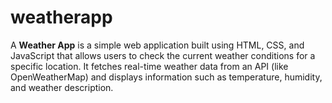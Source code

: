 # weatherapp
A **Weather App** is a simple web application built using HTML, CSS, and JavaScript that allows users to check the current weather conditions for a specific location. It fetches real-time weather data from an API (like OpenWeatherMap) and displays information such as temperature, humidity, and weather description. 
